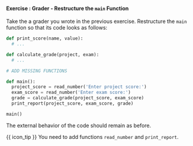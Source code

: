 #### Exercise : Grader - Restructure the `main` Function

Take the <trigger trigger="click" for="modal:graderRestructureMain-graderMainFunction">a grader you wrote in the previous exercise</trigger>.
Restructure the `main` function so that its code looks as follows:
```python
def print_score(name, value):
  # ...

def calculate_grade(project, exam):
  # ...

# ADD MISSING FUNCTIONS

def main():
  project_score = read_number('Enter project score:')
  exam_score = read_number('Enter exam score:')
  grade = calculate_grade(project_score, exam_score)
  print_report(project_score, exam_score, grade)

main()
```

The external behavior of the code should remain as before.

{{ icon_tip }} You need to add functions `read_number` and `print_report`.

<modal large header="" id="modal:graderRestructureMain-graderMainFunction">
  <include src="e-grader-addMainFunction.md"/>
</modal>